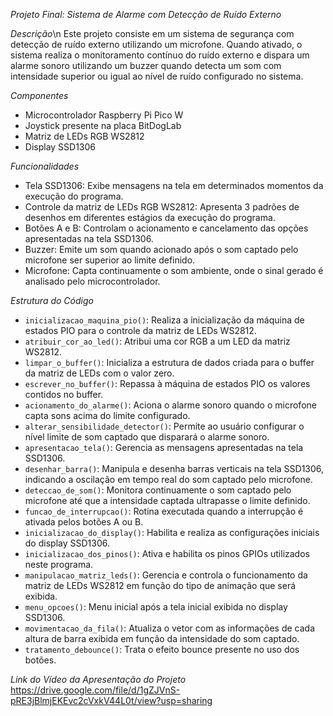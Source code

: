 *Projeto Final: Sistema de Alarme com Detecção de Ruído Externo*

*Descrição*\n
Este projeto consiste em um sistema de segurança com detecção de ruído externo utilizando um microfone. Quando ativado, o sistema realiza o monitoramento contínuo do ruído externo e dispara um alarme sonoro utilizando um buzzer quando detecta um som com intensidade superior ou igual ao nível de ruído configurado no sistema.

*Componentes*
- Microcontrolador Raspberry Pi Pico W
- Joystick presente na placa BitDogLab
- Matriz de LEDs RGB WS2812
- Display SSD1306

*Funcionalidades*
- Tela SSD1306: Exibe mensagens na tela em determinados momentos da execução do programa.
- Controle da matriz de LEDs RGB WS2812: Apresenta 3 padrões de desenhos em diferentes estágios da execução do programa.
- Botões A e B: Controlam o acionamento e cancelamento das opções apresentadas na tela SSD1306.
- Buzzer: Emite um som quando acionado após o som captado pelo microfone ser superior ao limite definido.
- Microfone: Capta continuamente o som ambiente, onde o sinal gerado é analisado pelo microcontrolador.

*Estrutura do Código*
- `inicializacao_maquina_pio()`: Realiza a inicialização da máquina de estados PIO para o controle da matriz de LEDs WS2812.
- `atribuir_cor_ao_led()`: Atribui uma cor RGB a um LED da matriz WS2812.
- `limpar_o_buffer()`: Inicializa a estrutura de dados criada para o buffer da matriz de LEDs com o valor zero.
- `escrever_no_buffer()`: Repassa à máquina de estados PIO os valores contidos no buffer.
- `acionamento_do_alarme()`: Aciona o alarme sonoro quando o microfone capta sons acima do limite configurado.
- `alterar_sensibilidade_detector()`: Permite ao usuário configurar o nível limite de som captado que disparará o alarme sonoro.
- `apresentacao_tela()`: Gerencia as mensagens apresentadas na tela SSD1306.
- `desenhar_barra()`: Manipula e desenha barras verticais na tela SSD1306, indicando a oscilação em tempo real do som captado pelo microfone.
- `deteccao_de_som()`: Monitora continuamente o som captado pelo microfone até que a intensidade captada ultrapasse o limite definido.
- `funcao_de_interrupcao()`: Rotina executada quando a interrupção é ativada pelos botões A ou B.
- `inicializacao_do_display()`: Habilita e realiza as configurações iniciais do display SSD1306.
- `inicializacao_dos_pinos()`: Ativa e habilita os pinos GPIOs utilizados neste programa.
- `manipulacao_matriz_leds()`: Gerencia e controla o funcionamento da matriz de LEDs WS2812 em função do tipo de animação que será exibida.
- `menu_opcoes()`: Menu inicial após a tela inicial exibida no display SSD1306.
- `movimentacao_da_fila()`: Atualiza o vetor com as informações de cada altura de barra exibida em função da intensidade do som captado.
- `tratamento_debounce()`: Trata o efeito bounce presente no uso dos botões.

*Link do Vídeo da Apresentação do Projeto*
https://drive.google.com/file/d/1gZJVnS-pRE3jBlmjEKEvc2cVxkV44L0t/view?usp=sharing
